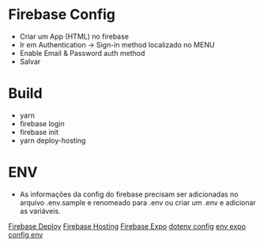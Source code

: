 # Firebase Config

- Criar um App (HTML) no firebase
- Ir em Authentication -> Sign-in method localizado no MENU
- Enable Email & Password auth method
- Salvar

# Build

- yarn
- firebase login
- firebase init
- yarn deploy-hosting

# ENV
- As informações da config do firebase precisam ser adicionadas no arquivo .env.sample e renomeado para .env ou criar um .env e adicionar as variáveis.

[Firebase Deploy](https://www.tutorialspoint.com/firebase/firebase_deploying.htm)
[Firebase Hosting](https://firebase.google.com/docs/hosting/quickstart?hl=pt-br)
[Firebase Expo](https://docs.expo.dev/guides/using-firebase/)
[dotenv config](https://github.com/motdotla/dotenv#config)
[env expo](https://docs.expo.dev/guides/environment-variables/)
[config env](https://firebase.google.com/docs/functions/config-env)
